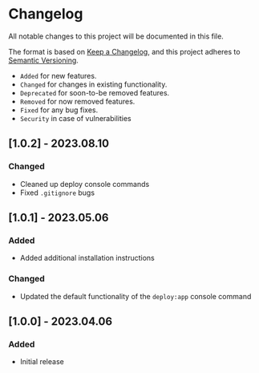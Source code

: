 # Changelog

All notable changes to this project will be documented in this file.

The format is based on [Keep a Changelog](https://keepachangelog.com/en/1.0.0/),
and this project adheres to [Semantic Versioning](https://semver.org/spec/v2.0.0.html).

- `Added` for new features.
- `Changed` for changes in existing functionality.
- `Deprecated` for soon-to-be removed features.
- `Removed` for now removed features.
- `Fixed` for any bug fixes.
- `Security` in case of vulnerabilities

## [1.0.2] - 2023.08.10

### Changed

- Cleaned up deploy console commands
- Fixed `.gitignore` bugs

## [1.0.1] - 2023.05.06

### Added

- Added additional installation instructions

### Changed

- Updated the default functionality of the `deploy:app` console command

## [1.0.0] - 2023.04.06

### Added

- Initial release